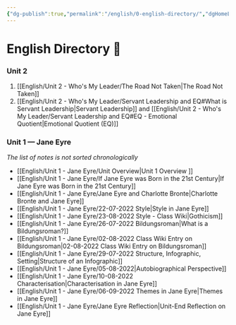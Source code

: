 ```yaml
---
{"dg-publish":true,"permalink":"/english/0-english-directory/","dgHomeLink":true,"dgPassFrontmatter":false}
---
```


# English Directory 🧭

### Unit 2
1.  [[English/Unit 2 - Who's My Leader/The Road Not Taken|The Road Not Taken]]
2. [[English/Unit 2 - Who's My Leader/Servant Leadership and EQ#What is Servant Leadership|Servant Leadership]] and [[English/Unit 2 - Who's My Leader/Servant Leadership and EQ#EQ - Emotional Quotient|Emotional Quotient (EQ)]]


### Unit 1 — Jane Eyre 
*The list of notes is not sorted chronologically*
- [[English/Unit 1 - Jane Eyre/Unit Overview|Unit 1 Overview ]]
- [[English/Unit 1 - Jane Eyre/If Jane Eyre was Born in the 21st Century|If Jane Eyre was Born in the 21st Century]] 
- [[English/Unit 1 - Jane Eyre/Jane Eyre and Charlotte Bronte|Charlotte Bronte and Jane Eyre]]
- [[English/Unit 1 - Jane Eyre/22-07-2022 Style|Style in Jane Eyre]]
- [[English/Unit 1 - Jane Eyre/23-08-2022 Style - Class Wiki|Gothicism]]
- [[English/Unit 1 - Jane Eyre/26-07-2022 Bildungsroman|What is a Bildungsroman?]]
-  [[English/Unit 1 - Jane Eyre/02-08-2022 Class Wiki Entry on Bildungsroman|02-08-2022 Class Wiki Entry on Bildungsroman]]
-  [[English/Unit 1 - Jane Eyre/29-07-2022 Structure, Infographic, Setting|Structure of an Infographic]] 
- [[English/Unit 1 - Jane Eyre/05-08-2022|Autobiographical Perspective]]
- [[English/Unit 1 - Jane Eyre/10-08-2022 Characterisation|Characterisation in Jane Eyre]]
- [[English/Unit 1 - Jane Eyre/06-09-2022 Themes in Jane Eyre|Themes in Jane Eyre]]
- [[English/Unit 1 - Jane Eyre/Jane Eyre Reflection|Unit-End Reflection on Jane Eyre]]
